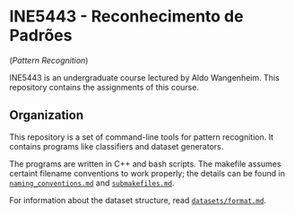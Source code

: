INE5443 - Reconhecimento de Padrões
===================================
(_Pattern Recognition_)

INE5443 is an undergraduate course lectured by Aldo Wangenheim.
This repository contains the assignments of this course.


Organization
------------

This repository is a set of command-line tools
for pattern recognition.
It contains programs like classifiers
and dataset generators.

The programs are written in C++ and bash scripts.
The makefile assumes certaint filename conventions to work properly;
the details can be found in [`naming_conventions.md`](naming_conventions.md)
and [`submakefiles.md`](submakefiles.md).

For information about the dataset structure,
read [`datasets/format.md`](datasets/format.md).
